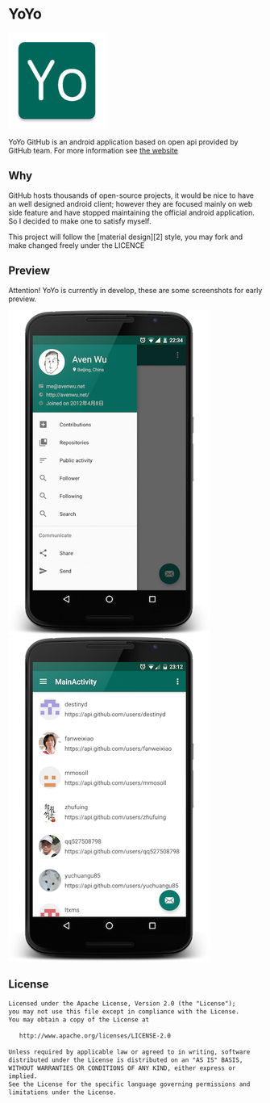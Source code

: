 YoYo
======

![YoYo Logo](app/src/main/res/mipmap-xxxhdpi/ic_launcher.png)

YoYo GitHub is an android application based on open api provided by GitHub team.
For more information see [the website][1]


Why
--------

GitHub hosts thousands of open-source projects, it would be nice to have an well designed android
 client; however they are focused mainly on web side feature and have stopped maintaining the
 official android application. So I decided to make one to satisfy myself.

This project will follow the [material design][2] style, you may fork and make changed freely under
the LICENCE

Preview
--------

Attention! YoYo is currently in develop, these are some screenshots for early preview.

![device-2016-03-31-223548.png](doc/device-2016-03-31-223548.png)
![device-2016-03-31-231330.png](doc/device-2016-03-31-231330.png)

License
-------

    Licensed under the Apache License, Version 2.0 (the "License");
    you may not use this file except in compliance with the License.
    You may obtain a copy of the License at

       http://www.apache.org/licenses/LICENSE-2.0

    Unless required by applicable law or agreed to in writing, software
    distributed under the License is distributed on an "AS IS" BASIS,
    WITHOUT WARRANTIES OR CONDITIONS OF ANY KIND, either express or implied.
    See the License for the specific language governing permissions and
    limitations under the License.

 [1]: http://avenwu.net/yoyo
 [1]: http://www.google.com/design/spec/material-design/introduction.html